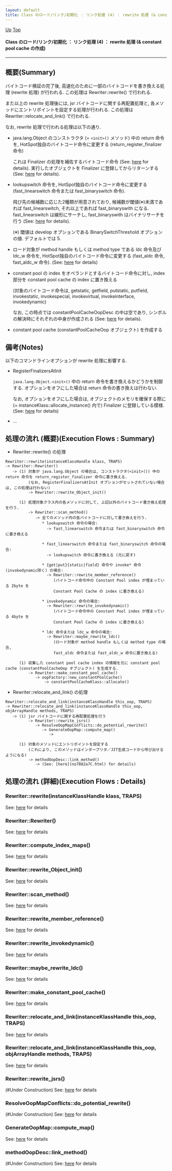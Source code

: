 ```yaml
---
layout: default
title: Class のロード/リンク/初期化 ： リンク処理 (4) ： rewrite 処理 (& constant pool cache の作成) 
---
```

[Up](noX5hsnWQw.html) [Top](../index.html)

#### Class のロード/リンク/初期化 ： リンク処理 (4) ： rewrite 処理 (& constant pool cache の作成) 

--- 
## 概要(Summary)
バイトコード検証の完了後, 高速化のために一部のバイトコードを書き換える処理 (rewrite 処理) が行われる.
この処理は Rewriter::rewrite() で行われる.

また以上の rewrite 処理後には, jsr バイトコードに関する再配置処理と, 
各メソッドにエントリポイントを設定する処理が行われる.
この処理は Rewriter::relocate_and_link() で行われる.

なお, rewrite 処理で行われる処理は以下の通り.

  * java.lang.Object のコンストラクタ (= `<init>()` メソッド) 中の return 命令を, 
    HotSpot独自のバイトコード命令に変更する (return_register_finalizer 命令)
    
    これは Finalizer の処理を補佐するバイトコード命令 (See: [here](nocCkfpcQQ.html) for details).
    実行したオブジェクトを Finalizer に登録してからリターンする (See: [here](no30590Am.html) for details).

  * lookupswitch 命令を, HotSpot独自のバイトコード命令に変更する
    (fast_linearswitch 命令または fast_binaryswitch 命令).
    
    飛び先の候補数に応じた2種類が用意されており, 
    候補数が閾値(※)未満であれば fast_linearswitch, それ以上であれば fast_binaryswith になる.
    fast_linearswitch は線形にサーチし, fast_binaryswith はバイナリサーチを行う (See: [here](noS59wryRf.html) for details).
    
    (※) 閾値は develop オプションである BinarySwitchThreshold オプションの値. デフォルトでは 5.
    
  * ロード対象が method handle もしくは method type である
    ldc 命令及び ldc_w 命令を, HotSpot独自のバイトコード命令に変更する
    (fast_aldc 命令, fast_aldc_w 命令). (See: [here](nol1OD2rml.html) for details)

  * constant pool の index をオペランドとするバイトコード命令に対し, 
    index 部分を constant pool cache の index に置き換える
    
    (対象のバイトコード命令は,
    getstatic, getfield, putstatic, putfield,
    invokestatic, invokespecial, invokevirtual, invokeinterface, invokedynamic)
    
    なお, この時点では constantPoolCacheOopDesc の中は空であり,
    シンボルの解決時にそれぞれの中身が作成される (See: [here](no7882NqI.html) for details).

  * constant pool cache (constantPoolCacheOop オブジェクト) を作成する


## 備考(Notes)
以下のコマンドラインオプションが rewrite 処理に影響する.

* RegisterFinalizersAtInit
  
  `java.lang.Object.<init>()` 中の return 命令を書き換えるかどうかを制御する.
  オプションをオフにした場合は return 命令の書き換えは行わない.

  なお, オプションをオフにした場合は,
  オブジェクトのメモリを確保する際に (= instanceKlass::allocate_instance() 内で)
  Finalizer に登録している模様.
  (See: [here](no28916Q0G.html) for details)

* ...

## 処理の流れ (概要)(Execution Flows : Summary)
* Rewriter::rewrite() の処理

```
Rewriter::rewrite(instanceKlassHandle klass, TRAPS)
-> Rewriter::Rewriter()
   -> (1) 対象が java.lang.Object の場合は, コンストラクタ(<init>()) 中の return 命令を return_register_finalizer 命令に書き換える.
          (なお, RegisterFinalizersAtInit オプションがセットされていない場合は, この処理は行わない)
          -> Rewriter::rewrite_Object_init()

      (1) 処理対象クラス内の各メソッドに対して, 上記以外のバイトコード書き換え処理を行う.
          -> Rewriter::scan_method()
             -> 全てのメソッド内の各バイトコードに対して書き換えを行う.
                * lookupswitch 命令の場合:
                  -> fast_linearswitch 命令または fast_binaryswitch 命令に書き換える

                * fast_linearswitch 命令または fast_binaryswitch 命令の場合:
                  -> lookupswitch 命令に書き換える (元に戻す)

                * {get|put}{static|field} 命令や invoke* 命令(invokedynamic除く) の場合:
                  -> Rewriter::rewrite_member_reference()
                     (バイトコード命令中の Constant Pool index が埋まっている 2byte を 
                     Constant Pool Cache の index に書き換える)

                * invokedynamic 命令の場合:
                  -> Rewriter::rewrite_invokedynamic()
                     (バイトコード命令中の Constant Pool index が埋まっている 4byte を 
                     Constant Pool Cache の index に書き換える)

                * ldc 命令または ldc_w 命令の場合:
                  -> Rewriter::maybe_rewrite_ldc()
                     (ロード対象が method handle もしくは method type の場合, 
                     fast_aldc 命令または fast_aldc_w 命令に置き換える)

      (1) 収集した constant pool cache index の情報を元に constant pool cache (constantPoolCacheOop オブジェクト) を生成する.
          -> Rewriter::make_constant_pool_cache()
             -> oopFactory::new_constantPoolCache()
                 -> constantPoolCacheKlass::allocate()
```

* Rewriter::relocate_and_link() の処理

```
Rewriter::relocate_and_link(instanceKlassHandle this_oop, TRAPS)
-> Rewriter::relocate_and_link(instanceKlassHandle this_oop, objArrayHandle methods, TRAPS)
   -> (1) jsr バイトコードに関する再配置処理を行う
          -> Rewriter::rewrite_jsrs()
             -> ResolveOopMapConflicts::do_potential_rewrite()
                -> GenerateOopMap::compute_map()
                   -> 

      (1) 対象のメソッドにエントリポイントを設定する
          (これにより, このメソッドはインタープリタ／JIT生成コードから呼び出せるようになる)
          -> methodOopDesc::link_method()
             -> (See: [here](no7882a7C.html) for details)
```

## 処理の流れ (詳細)(Execution Flows : Details)
### Rewriter::rewrite(instanceKlassHandle klass, TRAPS)
See: [here](no18536H2Z.html) for details
### Rewriter::Rewriter()
See: [here](no18536H9N.html) for details
### Rewriter::compute_index_maps()
See: [here](no18536jM0.html) for details
### Rewriter::rewrite_Object_init()
See: [here](no18536MXN.html) for details
### Rewriter::scan_method()
See: [here](no18536q9d.html) for details
### Rewriter::rewrite_member_reference()
See: [here](no18536kWZ.html) for details
### Rewriter::rewrite_invokedynamic()
See: [here](no19018Lde.html) for details
### Rewriter::maybe_rewrite_ldc()
See: [here](no18536blL.html) for details
### Rewriter::make_constant_pool_cache()
See: [here](no19018xBe.html) for details
### Rewriter::relocate_and_link(instanceKlassHandle this_oop, TRAPS)
See: [here](no19018oXE.html) for details
### Rewriter::relocate_and_link(instanceKlassHandle this_oop, objArrayHandle methods, TRAPS)
See: [here](no19018cHR.html) for details
### Rewriter::rewrite_jsrs()
(#Under Construction)
See: [here](no19018ICN.html) for details
### ResolveOopMapConflicts::do_potential_rewrite()
(#Under Construction)
See: [here](no19018way.html) for details
### GenerateOopMap::compute_map()
See: [here](no2935NYj.html) for details

### methodOopDesc::link_method()
(#Under Construction)
See: [here](no19018rcD.html) for details






